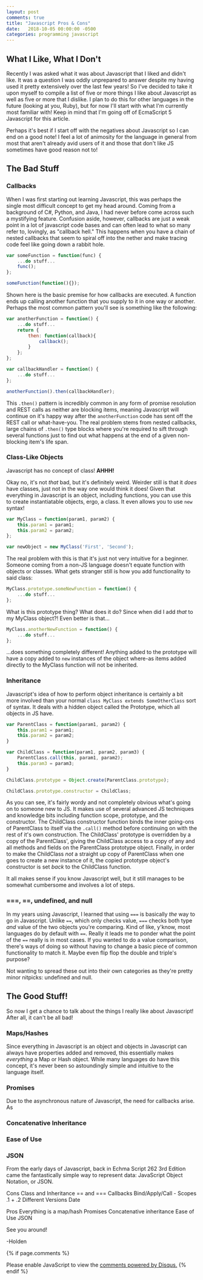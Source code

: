 ```yaml
---
layout: post
comments: true
title: "Javascript Pros & Cons"
date:   2018-10-05 00:00:00 -0500
categories: programming javascript
---
```

What I Like, What I Don't
-------------------------------------
Recently I was asked what it was about Javascript that I liked and didn't like. It was a question I was oddly unprepared
to answer despite my having used it pretty extensively over the last few years! So I've decided to take it upon myself
to compile a list of five or more things I like about Javascript as well as five or more that I dislike. I plan to do 
this for other languages in the future (looking at you, Ruby), but for now I'll start with what I'm currently most 
familiar with! Keep in mind that I'm going off of EcmaScript 5 Javascript for this article.

Perhaps it's best if I start off with the negatives about Javascript so I can end on a good note! I feel a lot of 
animosity for the language in general from most that aren't already avid users of it and those that don't like JS 
sometimes have good reason not to!

The Bad Stuff
-------------

### Callbacks
When I was first starting out learning Javascript, this was perhaps the single most difficult concept to get my head 
around. Coming from a background of C#, Python, and Java, I had never before come across such a mystifying feature. 
Confusion aside, however, callbacks are just a weak point in a lot of javascript code bases and can often lead to what
so many refer to, lovingly, as "callback hell." This happens when you have a chain of nested callbacks that seem to 
spiral off into the nether and make tracing code feel like going down a rabbit hole. 

```javascript
var someFunction = function(func) {
    ...do stuff...
    func();
};

someFunction(function(){});
```

Shown here is the basic premise for how callbacks are executed. A function ends up calling another function that you 
supply to it in one way or another. Perhaps the most common pattern you'll see is something like the following:

```javascript
var anotherFunction = function() {
    ...do stuff...
    return {
        then: function(callback){
            callback();
        }
    };
};

var callbackHandler = function() {
    ...do stuff...
};

anotherFunction().then(callbackHandler);
```

This `.then()` pattern is incredibly common in any form of promise resolution and REST calls as neither are blocking
items, meaning Javascript will continue on it's happy way after the `anotherFunction` code has sent off the REST call 
or what-have-you. The real problem stems from nested callbacks, large chains of `.then()` type blocks where you're 
required to sift through several functions just to find out what happens at the end of a given 
non-blocking item's life span. 

### Class-Like Objects
Javascript has no concept of class! **AHHH!**

Okay no, it's not *that* bad, but it's definitely weird. Weirder still is that it *does* have classes, just not in the way
one would think it does! Given that everything in Javascript is an object, including functions, you can use this to create
instantiatable objects, ergo, a class. It even allows you to use `new` syntax!

```javascript
var MyClass = function(param1, param2) {
    this.param1 = param1;
    this.param2 = param2;
};

var newObject = new MyClass('First', 'Second');
```

The real problem with this is that it's just not very intuitive for a beginner. Someone coming from a non-JS language
doesn't equate function with objects or classes. What gets stranger still is how you add functionality to said class:

```javascript
MyClass.prototype.someNewFunction = function() {
    ...do stuff...
};
```

What is this prototype thing? What does it do? Since when did I add *that* to my MyClass object?! Even better is that...

```javascript
MyClass.anotherNewFunction = function() {
    ...do stuff...
};
```

...does something completely different! Anything added to the prototype will have a copy added to `new` instances of
the object where-as items added directly to the MyClass function will not be inherited.

### Inheritance
Javascript's idea of how to perform object inheritance is certainly a bit more involved than your normal 
`class MyClass extends SomeOtherClass` sort of syntax. It deals with a hidden object called the Prototype, which all
objects in JS have. 

```javascript
var ParentClass = function(param1, param2) {
    this.param1 = param1;
    this.param2 = param2;
}

var ChildClass = function(param1, param2, param3) {
    ParentClass.call(this, param1, param2);
    this.param3 = param3;
}

ChildClass.prototype = Object.create(ParentClass.prototype);

ChildClass.prototype.constructor = ChildClass;
```

As you can see, it's fairly wordy and not completely obvious what's going on to someone new to JS. It makes use of 
several advanced JS techniques and knowledge bits including function scope, prototype, and the constructor. 
The ChildClass constructor function binds the inner going-ons of ParentClass to itself via the `.call()` method before
continuing on with the rest of it's own construction. The ChildClass' prototype is overridden by a copy of the ParentClass',
giving the ChildClass access to a copy of any and all methods and fields on the ParentClass prototype object. Finally,
in order to make the ChildClass *not* a straight up copy of ParentClass when one goes to create a new instance of it,
the copied prototype object's constructor is set *back* to the ChildClass function. 

It all makes sense if you know Javascript well, but it still manages to be somewhat cumbersome and involves a lot of 
steps.

### ===, ==, undefined, and null
In my years using Javascript, I learned that using `===` is basically *the* way to go in Javascript. Unlike `==`, which 
only checks value, `===` checks both type *and* value of the two objects you're comparing. Kind of like, y'know, most 
languages do by default with `==`. Really it leads me to ponder what the point of the `==` really is in most cases. 
If you wanted to do a value comparison, there's ways of doing so without having to change a basic piece of common
functionality to match it. Maybe even flip flop the double and triple's purpose?

Not wanting to spread these out into their own categories as they're pretty minor nitpicks: undefined and null.


The Good Stuff!
---------------
So now I get a chance to talk about the things I really like about Javascript! After all, it can't be all bad!

### Maps/Hashes
Since everything in Javascript is an object and objects in Javascript can always have properties added and removed, 
this essentially makes *everything* a Map or Hash object. While many languages do have this concept, it's never been
so astoundingly simple and intuitive to the language itself. 

### Promises
Due to the asynchronous nature of Javascript, the need for callbacks arise. As 

### Concatenative Inheritance


### Ease of Use


### JSON
From the early days of Javascript, back in Echma Script 262 3rd Edition came the fantastically simple way to represent 
data: JavaScript Object Notation, or JSON. 

Cons
Class and Inheritance
== and ===
Callbacks
Bind/Apply/Call - Scopes
.1 + .2
Different Versions
Date

Pros
Everything is a map/hash
Promises
Concatenative inheritance
Ease of Use
JSON


See you around!

-Holden

{% if page.comments %}
<div id="disqus_thread"></div>
<script>
/**
* RECOMMENDED CONFIGURATION VARIABLES: EDIT AND UNCOMMENT THE SECTION BELOW TO INSERT DYNAMIC VALUES FROM YOUR PLATFORM OR CMS.
* LEARN WHY DEFINING THESE VARIABLES IS IMPORTANT: https://disqus.com/admin/universalcode/#configuration-variables
*/
/*
var disqus_config = function () {
this.page.url = PAGE_URL; // Replace PAGE_URL with your page's canonical URL variable
this.page.identifier = PAGE_IDENTIFIER; // Replace PAGE_IDENTIFIER with your page's unique identifier variable
};
*/
(function() { // DON'T EDIT BELOW THIS LINE
var d = document, s = d.createElement('script');

s.src = '//acrylicorner.disqus.com/embed.js';

s.setAttribute('data-timestamp', +new Date());
(d.head || d.body).appendChild(s);
})();
</script>
<noscript>Please enable JavaScript to view the <a href="https://disqus.com/?ref_noscript" rel="nofollow">comments powered by Disqus.</a></noscript>
{% endif %}